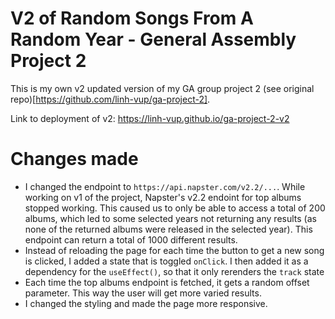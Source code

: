 # V2 of Random Songs From A Random Year - General Assembly Project 2

This is my own v2 updated version of my GA group project 2 (see original repo)[https://github.com/linh-vup/ga-project-2].

Link to deployment of v2: https://linh-vup.github.io/ga-project-2-v2

# Changes made

- I changed the endpoint to `https://api.napster.com/v2.2/...`. While working on v1 of the project, Napster's v2.2 endoint for top albums stopped working. This caused us to only be able to access a total of 200 albums, which led to some selected years not returning any results (as none of the returned albums were released in the selected year). This endpoint can return a total of 1000 different results.
- Instead of reloading the page for each time the button to get a new song is clicked, I added a state that is toggled `onClick`. I then added it as a dependency for the `useEffect()`, so that it only rerenders the `track` state
- Each time the top albums endpoint is fetched, it gets a random offset parameter. This way the user will get more varied results.
- I changed the styling and made the page more responsive.

